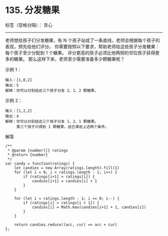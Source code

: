 ﻿# 135. 分发糖果

标签（空格分隔）： 贪心

---

老师想给孩子们分发糖果，有 N 个孩子站成了一条直线，老师会根据每个孩子的表现，预先给他们评分。
你需要按照以下要求，帮助老师给这些孩子分发糖果：
每个孩子至少分配到 1 个糖果。
评分更高的孩子必须比他两侧的邻位孩子获得更多的糖果。
那么这样下来，老师至少需要准备多少颗糖果呢？


示例 1：

    输入：[1,0,2]
    输出：5
    解释：你可以分别给这三个孩子分发 2、1、2 颗糖果。

示例 2：

    输入：[1,2,2]
    输出：4
    解释：你可以分别给这三个孩子分发 1、2、1 颗糖果。
         第三个孩子只得到 1 颗糖果，这已满足上述两个条件。

解答

    /**
     * @param {number[]} ratings
     * @return {number}
     */
    var candy = function(ratings) {
        let candies = new Array(ratings.length).fill(1)
        for (let i = 0; i < ratings.length - 1; i++) {
            if (ratings[i+1] > ratings[i]) {
                candies[i+1] = candies[i] + 1
            }
        }
    
        for (let i = ratings.length - 1; i >= 0; i--) {
            if (ratings[i] > ratings[i + 1]) {
                candies[i] = Math.max(candies[i+1] + 1, candies[i])
            }
        }
    
        return candies.reduce((acc, cur) => acc + cur)
    };